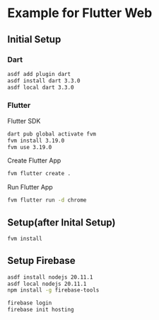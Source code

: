 # Example for Flutter Web

## Initial Setup

### Dart

```bash
asdf add plugin dart
asdf install dart 3.3.0
asdf local dart 3.3.0
```

### Flutter

Flutter SDK

```bash
dart pub global activate fvm
fvm install 3.19.0
fvm use 3.19.0
```

Create Flutter App

```bash
fvm flutter create .
```

Run Flutter App


```bash
fvm flutter run -d chrome
```

## Setup(after Inital Setup)

```bash
fvm install
```

## Setup Firebase

```bash
asdf install nodejs 20.11.1
asdf local nodejs 20.11.1
npm install -g firebase-tools
```

```bash
firebase login
firebase init hosting
```
